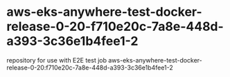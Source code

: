 # aws-eks-anywhere-test-docker-release-0-20-f710e20c-7a8e-448d-a393-3c36e1b4fee1-2
repository for use with E2E test job aws-eks-anywhere-test-docker-release-0-20:f710e20c-7a8e-448d-a393-3c36e1b4fee1-2
